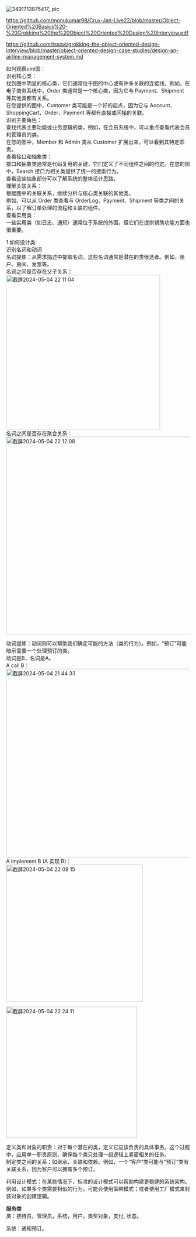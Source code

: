 ![3491713875417_ pic](https://github.com/xkong-study/ood/assets/100473178/ab7f2cd6-08e6-421b-9ef7-20ec0a66502b)

https://github.com/monukumar98/Crux-Jan-Live22/blob/master/Object-Oriented%20Basics%20-%20Grokking%20the%20Object%20Oriented%20Design%20Interview.pdf

https://github.com/tssovi/grokking-the-object-oriented-design-interview/blob/master/object-oriented-design-case-studies/design-an-airline-management-system.md

如何观察uml图：    
识别核心类：           
找到图中明显的核心类，它们通常位于图的中心或有许多关联的连接线。例如，在电子商务系统中，Order 类通常是一个核心类，因为它与 Payment、Shipment 等其他类都有关系。      
在您提供的图中，Customer 类可能是一个好的起点，因为它与 Account、ShoppingCart、Order、Payment 等都有直接或间接的关联。          
识别主要角色：        
查找代表主要功能或业务逻辑的类。例如，在会员系统中，可以重点查看代表会员和管理员的类。       
在您的图中，Member 和 Admin 类从 Customer 扩展出来，可以看到其特定职责。          
查看接口和抽象类：       
接口和抽象类通常是代码复用的关键，它们定义了不同组件之间的约定。在您的图中，Search 接口为相关类提供了统一的搜索行为。        
查看这些抽象部分可以了解系统的整体设计思路。          
理解关联关系：       
根据图中的关联关系，继续分析与核心类关联的其他类。           
例如，可以从 Order 类查看与 OrderLog、Payment、Shipment 等类之间的关系，以了解订单处理的流程和关联的组件。         
查看实用类：    
一些实用类（如日志、通知）通常位于系统的外围，但它们在提供辅助功能方面也很重要。      

1.如何设计类:              
识别名词和动词             
名词提炼：从需求描述中提取名词，这些名词通常是潜在的类候选者。例如，账户、房间、发票等。         
名词之间是否存在父子关系：   
<img width="422" alt="截屏2024-05-04 22 11 04" src="https://github.com/xkong-study/ood/assets/100473178/3deff915-dce6-4e78-b2ac-988f999793a6">      
名词之间是否存在聚合关系：    
<img width="540" alt="截屏2024-05-04 22 12 08" src="https://github.com/xkong-study/ood/assets/100473178/759c9169-f0bb-45a9-8ef1-7dbdd9398a9d">

动词提炼：动词则可以帮助我们确定可能的方法（类的行为）。例如，“预订”可能暗示需要一个处理预订的类。      
动词是B，名词是A。    
A call B：   
<img width="515" alt="截屏2024-05-04 21 44 33" src="https://github.com/xkong-study/ood/assets/100473178/628f4285-f41b-4de4-82c9-e5f6025f0506">
A implement B (A 实现 B)：   
<img width="374" alt="截屏2024-05-04 22 09 15" src="https://github.com/xkong-study/ood/assets/100473178/36539080-6a5e-496f-87a0-981ac7cf60c5">

<img width="359" alt="截屏2024-05-04 22 24 11" src="https://github.com/xkong-study/ood/assets/100473178/6daec700-bf10-45b8-a3be-c5b61b6a6d21">

定义类和对象的职责：对于每个潜在的类，定义它应该负责的具体事务。这个过程中，应用单一职责原则，确保每个类只处理一组逻辑上紧密相关的任务。            
制定类之间的关系：如继承、关联和依赖。例如，一个“客户”类可能与“预订”类有关联关系，因为客户可以拥有多个预订。          

利用设计模式：在某些情况下，标准的设计模式可以帮助构建更稳健的系统架构。例如，如果多个类需要相似的行为，可能会使用策略模式；或者使用工厂模式来封装对象的创建逻辑。       


**服务类**     
类：接待员，管理员，系统，用户，类型对象，支付, 状态。       

系统：通知预订。     


